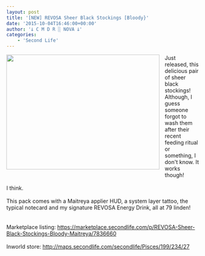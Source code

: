 ```yaml
---
layout: post
title: '[NEW] REVOSA Sheer Black Stockings [Bloody}'
date: '2015-10-04T16:46:00+00:00'
author: '𐕣 C M D R ░ NOVA 𐕣'
categories:
    - 'Second Life'
---
```


<div style="clear: both; text-align: center;">
<a href="http://2.bp.blogspot.com/-M5exBILT6-c/VhFXZaxyZeI/AAAAAAAAATw/4cJFGWIf1nc/s1600/bloodystockingsad.png" style="clear: left; float: left; margin-bottom: 1em; margin-right: 1em;"><img border="0" height="300" src="http://2.bp.blogspot.com/-M5exBILT6-c/VhFXZaxyZeI/AAAAAAAAATw/4cJFGWIf1nc/s400/bloodystockingsad.png" width="400" /></a></div>
Just released, this delicious pair of sheer black stockings! Although, I guess someone forgot to wash them after their recent feeding ritual or something, I don't know. It works though!<br />
<br />
I think.<br />
<br />
This pack comes with a Maitreya applier HUD, a system layer tattoo, the typical notecard and my signature REVOSA Energy Drink, all at 79 linden!<br />
<br />
<br />
Marketplace listing: <a href="https://marketplace.secondlife.com/p/REVOSA-Sheer-Black-Stockings-Bloody-Maitreya/7836660" target="_blank" rel="noopener">https://marketplace.secondlife.com/p/REVOSA-Sheer-Black-Stockings-Bloody-Maitreya/7836660</a><br />
<br />
Inworld store: <a href="http://maps.secondlife.com/secondlife/Pisces/199/234/27" target="_blank" rel="noopener">http://maps.secondlife.com/secondlife/Pisces/199/234/27</a>